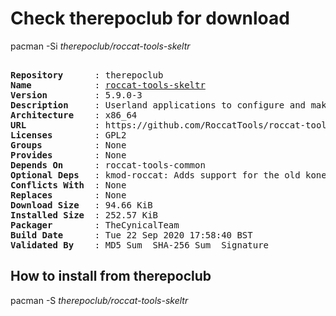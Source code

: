 # Check therepoclub for download

pacman -Si *therepoclub/roccat-tools-skeltr*

<div class="highlight"><pre class="highlight"><text>
<b>Repository</b>      : therepoclub
<b>Name</b>            : <a href="../../x86_64/roccat-tools-skeltr-5.9.0-3-x86_64.pkg.tar.zst">roccat-tools-skeltr</a>
<b>Version</b>         : 5.9.0-3
<b>Description</b>     : Userland applications to configure and make extended use of ROCCAT Skeltr devices
<b>Architecture</b>    : x86_64
<b>URL</b>             : https://github.com/RoccatTools/roccat-tools
<b>Licenses</b>        : GPL2
<b>Groups</b>          : None
<b>Provides</b>        : None
<b>Depends On</b>      : roccat-tools-common
<b>Optional Deps</b>   : kmod-roccat: Adds support for the old kone device.
<b>Conflicts With</b>  : None
<b>Replaces</b>        : None
<b>Download Size</b>   : 94.66 KiB
<b>Installed Size</b>  : 252.57 KiB
<b>Packager</b>        : TheCynicalTeam <wayne6324@gmail.com>
<b>Build Date</b>      : Tue 22 Sep 2020 17:58:40 BST
<b>Validated By</b>    : MD5 Sum  SHA-256 Sum  Signature
</text></pre></div>

## How to install from therepoclub

pacman -S *therepoclub/roccat-tools-skeltr*
